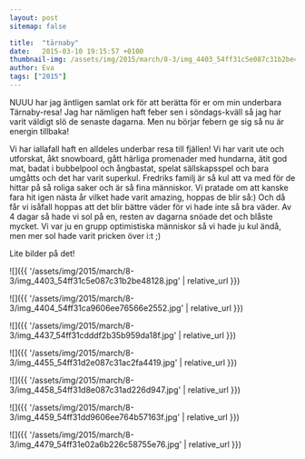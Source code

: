 ```yaml
---
layout: post
sitemap: false

title:  "tärnaby"
date:   2015-03-10 19:15:57 +0100
thumbnail-img: /assets/img/2015/march/8-3/img_4403_54ff31c5e087c31b2be48128.jpg
author: Eva
tags: ["2015"]
---
```


NUUU har jag äntligen samlat ork för att berätta för er om min underbara Tärnaby-resa! Jag har nämligen haft feber sen i söndags-kväll så jag har varit väldigt slö de senaste dagarna. Men nu börjar febern ge sig så nu är energin tillbaka! 

Vi har iallafall haft en alldeles underbar resa till fjällen! Vi har varit ute och utforskat, åkt snowboard, gått härliga promenader med hundarna, ätit god mat, badat i bubbelpool och ångbastat, spelat sällskapsspel och bara umgåtts och det har varit superkul. Fredriks familj är så kul att va med för de hittar på så roliga saker och är så fina människor. Vi pratade om att kanske fara hit igen nästa år vilket hade varit amazing, hoppas de blir så:) Och då får vi isåfall hoppas att det blir bättre väder för vi hade inte så bra väder. Av 4 dagar så hade vi sol på en, resten av dagarna snöade det och blåste mycket. Vi var ju en grupp optimistiska människor så vi hade ju kul ändå, men mer sol hade varit pricken över i:t ;) 




Lite bilder på det!

![]({{ '/assets/img/2015/march/8-3/img_4403_54ff31c5e087c31b2be48128.jpg'  | relative_url }})

![]({{ '/assets/img/2015/march/8-3/img_4404_54ff31ca9606ee76566e2552.jpg'  | relative_url }})

![]({{ '/assets/img/2015/march/8-3/img_4437_54ff31cdddf2b35b959da18f.jpg'  | relative_url }})

![]({{ '/assets/img/2015/march/8-3/img_4455_54ff31d2e087c31ac2fa4419.jpg'  | relative_url }})

![]({{ '/assets/img/2015/march/8-3/img_4458_54ff31d8e087c31ad226d947.jpg'  | relative_url }})

![]({{ '/assets/img/2015/march/8-3/img_4459_54ff31dd9606ee764b57163f.jpg'  | relative_url }})

![]({{ '/assets/img/2015/march/8-3/img_4479_54ff31e02a6b226c58755e76.jpg'  | relative_url }})

